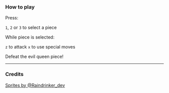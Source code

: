 ### How to play
Press:

`1`, `2` or `3` to select a piece

While piece is selected:

`z` to attack
`x` to use special moves

Defeat the evil queen piece!
___
### Credits
[Sprites by @Raindrinker_dev](https://twitter.com/Raindrinker_dev)

